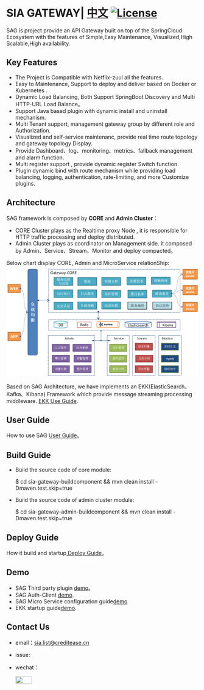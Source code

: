 # SIA GATEWAY| [中文](README.md) [![License](https://img.shields.io/badge/license-Apache%202-4EB1BA.svg)](https://www.apache.org/licenses/LICENSE-2.0.html) 


SAG is project provide an API Gateway built on top of the SpringCloud Ecosystem with the features of Simple,Easy Maintenance, Visualized,High Scalable,High availability.


## Key Features

* The Project is Compatible with Netflix-zuul all the features.
* Easy to Maintenance, Support to deploy and deliver based on Docker or Kubernetes .
* Dynamic Load Balancing, Both Support SpringBoot Discovery and Multi HTTP-URL Load Balance。
* Support Java based plugin with dynamic install and uninstall mechanism.
* Multi Tenant support, management gateway group by different role and Authorization.
* Visualized and self-service maintenanc, provide real time route topology and gateway topology Display.
* Provide Dashboard、log、monitoring、metrics、fallback management and alarm function.
* Multi register support , provide dynamic register Switch function.
* Plugin dynamic bind with route mechanism while providing load balancing, logging, authentication, rate-limiting, and more Customize plugins.

## Architecture
SAG framework is composed by **CORE** and **Admin Cluster**：
* CORE Cluster plays as the Realtime proxy Node , it is responsible for HTTP traffic processing and deploy distributed.
* Admin Cluster plays as coordinator on Management side. it composed by Admin、Service、Stream、Monitor and deploy compacted。

Below chart display CORE, Admin and MicroService relationShip:
![ServiceComb Pack 架构](docs/static_files/ark.png)

Based on SAG Architecture, we have implements an EKK(ElasticSearch、Kafka、Kibana) Framework which provide message streaming processing middleware.
[EKK Use Guide](docs/user_ekk_zh.md).

## User Guide
How to use SAG [User Guide](docs/user_guide.md)。

## Build Guide

* Build the source code of core module:

  $ cd sia-gateway-buildcomponent && mvn clean install -Dmaven.test.skip=true
  
* Build the source code of admin cluster module:

  $ cd sia-gateway-admin-buildcomponent && mvn clean install -Dmaven.test.skip=true
  
## Deploy Guide
How it build and startup[ Deploy Guide](docs/deploy_guide.md)。

## Demo 
* SAG Third party plugin [demo](docs/third_guide.md)。
* SAG Auth-Client [demo](docs/safe_guide.md).
* SAG Micro Service configuration guide[demo](docs/ms_guide.md)
* EKK startup guide[demo](docs/user_ekk_zh.md).

## Contact Us

* email：sia.list@creditease.cn

* issue:

* wechat：

    <img src="https://github.com/lijun006788/sia-task/blob/master/docs/images/siaopenWechatIMG3.jpeg" width="30%" height="30%">